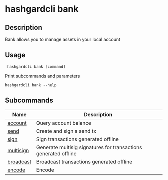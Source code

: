 # hashgardcli bank

## Description

Bank allows you to manage assets in your local account


## Usage

```
 hashgardcli bank [command]
```

Print subcommands and parameters

```
hashgardcli bank --help
```
## Subcommands

| Name  | Description      |
| --------- | ---------------------- |
| [account](account.md)   |  Query account balance           |
| [send](send.md)      |  Create and sign a send tx |
| [sign](sign.md)      | Sign transactions generated offline    |
| [multisign](multisign.md)|Generate multisig signatures for transactions generated offline |
| [broadcast](broadcast.md) |Broadcast transactions generated offline |
| [encode](encode.md) |  Encode           |
